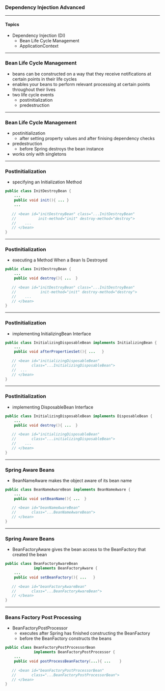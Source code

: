 ### Dependency Injection Advanced---#### Topics* Dependency Injection (DI)  * Bean Life Cycle Management  * ApplicationContext---### Bean Life Cycle Management* beans can be constructed on a way that they receive notifications at certain points in their life cycles* enables your beans to perform relevant processing at certain points throughout their lives* two life cycle events   * postinitialization   * predestruction  ---### Bean Life Cycle Management* postinitialization   * after setting property values and after finising dependency checks* predestruction   * before Spring destroys the bean instance* works only with singletons---### PostInitialization* specifying an Initialization Method```Javapublic class InitDestroyBean {	...		public void init(){	... }		...	   // <bean id="initDestroyBean" class="...InitDestroyBean"    //          init-method="init" destroy-method="destroy">   //    ...   // </bean>}```---### PostInitialization* executing a Method When a Bean Is Destroyed```Javapublic class InitDestroyBean {	...	public void destroy(){ ... 	}	   // <bean id="initDestroyBean" class="...InitDestroyBean"    //           init-method="init" destroy-method="destroy">   //    ...   // </bean>}```---### PostInitialization* implementing InitializingBean Interface```Javapublic class InitializingDisposableBean implements InitializingBean {	...	public void afterPropertiesSet(){ ... 	}	   // <bean id="initializingDisposableBean"    //       class="...InitializingDisposableBean">    //  ...   // </bean>}```---### PostInitialization* implementing DisposableBean Interface```Javapublic class InitializingDisposableBean implements DisposableBean {	...	public void destroy(){ ... 	}	   // <bean id="initializingDisposableBean"    //       class="...initializingDisposableBean">   //    ...   // </bean>}```---### Spring Aware Beans* BeanNameAware makes the object aware of its bean name```Javapublic class BeanNameAwareBean implements BeanNameAware {	...	public void setBeanName(){ ... 	}	   // <bean id="beanNameAwareBean"    //       class="...BeanNameAwareBean">   // </bean>}```---### Spring Aware Beans* BeanFactoryAware gives the bean access to the BeanFactory that created the bean```Javapublic class BeanFactoryAwareBean              implements BeanFactoryAware {	...	public void setBeanFactory(){ ... 	}	   // <bean id="beanFactoryAwareBean"    //       class="...BeanFactoryAwareBean">   // </bean>}```---### Beans Factory Post Processing* BeanFactoryPostProcessor  * executes after Spring has finished constructing the BeanFactory  * before the BeanFactory constructs the beans```Javapublic class BeanFactoryPostProcessorBean              implements BeanFactoryPostProcessor {	...	public void postProcessBeanFactory(...){ ... 	}	   // <bean id="beanFactoryPostProcessorBean"    //       class="...BeanFactoryPostProcessorBean">   // </bean>}```